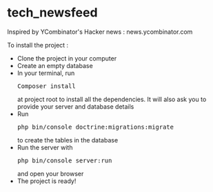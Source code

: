 # tech_newsfeed

Inspired by YCombinator's Hacker news : news.ycombinator.com

To install the project :

- Clone the project in your computer
- Create an empty database
- In your terminal, run <pre>Composer install</pre> at project root to install all the dependencies. It will also ask you to provide your server and database details
- Run <pre>php bin/console doctrine:migrations:migrate</pre> to create the tables in the database
- Run the server with <pre>php bin/console server:run</pre> and open your browser
- The project is ready!